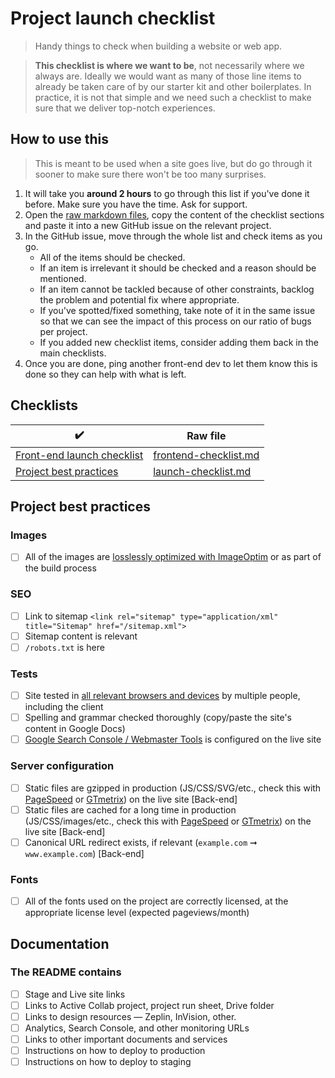 # Project launch checklist

> Handy things to check when building a website or web app.

> **This checklist is where we want to be**, not necessarily where we always are. Ideally we would want as many of those line items to already be taken care of by our starter kit and other boilerplates. In practice, it is not that simple and we need such a checklist to make sure that we deliver top-notch experiences.


## How to use this
> This is meant to be used when a site goes live, but do go through it sooner to make sure there won't be too many surprises.

1. It will take you **around 2 hours** to go through this list if you've done it before. Make sure you have the time. Ask for support.
2. Open the [raw markdown files](#checklists), copy the content of the checklist sections and paste it into a new GitHub issue on the relevant project.
3. In the GitHub issue, move through the whole list and check items as you go.
    - All of the items should be checked.
    - If an item is irrelevant it should be checked and a reason should be mentioned.
    - If an item cannot be tackled because of other constraints, backlog the problem and potential fix where appropriate.
    - If you've spotted/fixed something, take note of it in the same issue so that we can see the impact of this process on our ratio of bugs per project.
    - If you added new checklist items, consider adding them back in the main checklists.
4. Once you are done, ping another front-end dev to let them know this is done so they can help with what is left.


## Checklists
|:heavy_check_mark:|Raw file|
|------------------|--------|
|[Front-end launch checklist](frontend-checklist.md)|[frontend-checklist.md](https://raw.githubusercontent.com/l1f7/surface/master/docs/frontend-checklist.md)|
|[Project best practices](#project-best-practices)|[launch-checklist.md](https://raw.githubusercontent.com/l1f7/surface/master/docs/launch-checklist.md)|


## Project best practices
### Images
- [ ] All of the images are [losslessly optimized with ImageOptim](https://imageoptim.com/) or as part of the build process

### SEO
- [ ] Link to sitemap `<link rel="sitemap" type="application/xml" title="Sitemap" href="/sitemap.xml">`
- [ ] Sitemap content is relevant
- [ ] `/robots.txt` is here

### Tests
- [ ] Site tested in [all relevant browsers and devices](https://github.com/l1f7/surface/tree/master/docs#browser--device-support) by multiple people, including the client
- [ ] Spelling and grammar checked thoroughly (copy/paste the site's content in Google Docs)
- [ ] [Google Search Console / Webmaster Tools](https://www.google.com/webmasters/tools) is configured on the live site

### Server configuration
- [ ] Static files are gzipped in production (JS/CSS/SVG/etc., check this with [PageSpeed](https://developers.google.com/speed/pagespeed/insights/) or [GTmetrix](https://gtmetrix.com/)) on the live site [Back-end]
- [ ] Static files are cached for a long time in production (JS/CSS/images/etc., check this with [PageSpeed](https://developers.google.com/speed/pagespeed/insights/) or [GTmetrix](https://gtmetrix.com/)) on the live site [Back-end]
- [ ] Canonical URL redirect exists, if relevant (`example.com` ➞ `www.example.com`) [Back-end]

### Fonts
- [ ] All of the fonts used on the project are correctly licensed, at the appropriate license level (expected pageviews/month)

## Documentation
### The README contains
- [ ] Stage and Live site links
- [ ] Links to Active Collab project, project run sheet, Drive folder
- [ ] Links to design resources — Zeplin, InVision, other.
- [ ] Analytics, Search Console, and other monitoring URLs
- [ ] Links to other important documents and services
- [ ] Instructions on how to deploy to production
- [ ] Instructions on how to deploy to staging

